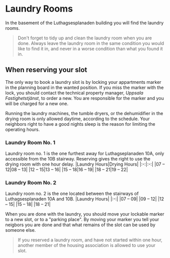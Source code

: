 # Laundry Rooms

In the basement of the Luthagsesplanaden building you will find the laundry rooms.
> Don't forget to tidy up and clean the laundry room when you are done.
> Always leave the laundry room in the same condition you would like to find it in, and never in a worse condition than what you found it in.

## When reserving your slot
The only way to book a laundry slot is by locking your appartments marker in the planning board in the wanted position.
If you miss the marker with the lock, you should contact the technical property manager, *Uppsala Fastighetstjänst*, to order a new.
You are responsible for the marker and you will be charged for a new one.

Running the laundry machines, the tumble dryers, or the dehumidifier in the drying room is only allowed daytime, according to the schedule.
Your neighbors right to have a good nights sleep is the reason for limiting the operating hours.

### Laundry Room No. 1
Laundry room no. 1 is the one furthest away for Luthagseplanaden 10A, only accessible from the 10B stairway.
Reserving gives the right to use the drying room with one hour delay.
|Laundry Hours|Drying Hours|
|:-:|:-:|
|07 – 12|08 – 13|
|12 – 15|13 – 16|
|15 – 18|16 – 19|
|18 – 21|19 – 22|

### Laundry Room No. 2
Laundry room no. 2 is the one located between the stairways of Luthagsesplanaden 10A and 10B.
|Laundry Hours|
|:-:|
|07 – 09|
|09 – 12|
|12 – 15|
|15 – 18|
|18 – 21|

When you are done with the laundry, you should move your lockable marker to a new slot, or to a "parking place".
By moving your marker you tell your neigbors you are done and that what remains of the slot can be used by someone else.

> If you reserved a laundry room, and have not started within one hour, another member of the housing association is allowed to use your slot.
